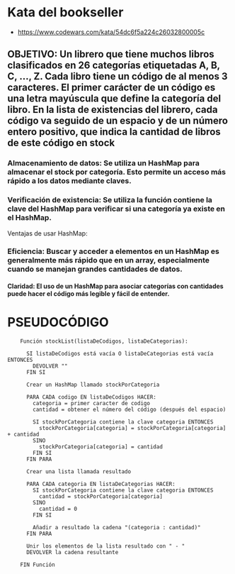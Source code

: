 # Kata del bookseller

* https://www.codewars.com/kata/54dc6f5a224c26032800005c

##  OBJETIVO: Un librero que tiene muchos libros clasificados en 26 categorías etiquetadas A, B, C, …, Z. Cada libro tiene un código de al menos 3 caracteres. El primer carácter de un código es una letra mayúscula que define la categoría del libro. En la lista de existencias del librero, cada código va seguido de un espacio y de un número entero positivo, que indica la cantidad de libros de este código en stock

### Almacenamiento de datos: Se utiliza un HashMap para almacenar el stock por categoría. Esto permite un acceso más rápido a los datos mediante claves.

### Verificación de existencia: Se utiliza la función contiene la clave del HashMap para verificar si una categoría ya existe en el HashMap.
Ventajas de usar HashMap:

### Eficiencia: Buscar y acceder a elementos en un HashMap es generalmente más rápido que en un array, especialmente cuando se manejan grandes cantidades de datos.

#### Claridad: El uso de un HashMap para asociar categorías con cantidades puede hacer el código más legible y fácil de entender.

# PSEUDOCÓDIGO

        Función stockList(listaDeCodigos, listaDeCategorias):
        
          SI listaDeCodigos está vacía O listaDeCategorias está vacía ENTONCES
            DEVOLVER "" 
          FIN SI
        
          Crear un HashMap llamado stockPorCategoria
        
          PARA CADA codigo EN listaDeCodigos HACER:
            categoria = primer caracter de codigo
            cantidad = obtener el número del código (después del espacio)
            
            SI stockPorCategoria contiene la clave categoria ENTONCES
              stockPorCategoria[categoria] = stockPorCategoria[categoria] + cantidad
            SINO
              stockPorCategoria[categoria] = cantidad
            FIN SI
          FIN PARA
        
          Crear una lista llamada resultado
        
          PARA CADA categoria EN listaDeCategorias HACER:
            SI stockPorCategoria contiene la clave categoria ENTONCES
              cantidad = stockPorCategoria[categoria]
            SINO
              cantidad = 0
            FIN SI
        
            Añadir a resultado la cadena "(categoria : cantidad)" 
          FIN PARA
        
          Unir los elementos de la lista resultado con " - "
          DEVOLVER la cadena resultante
        
        FIN Función
